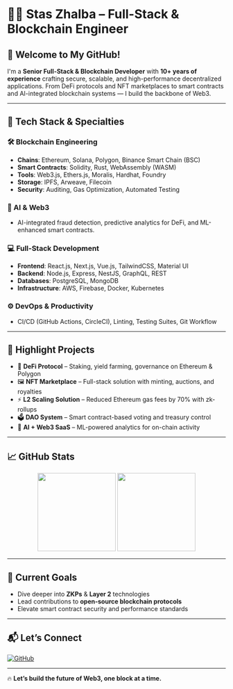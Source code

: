 # 👨‍💻 Stas Zhalba – Full-Stack & Blockchain Engineer

## 🚀 Welcome to My GitHub!

I'm a **Senior Full-Stack & Blockchain Developer** with **10+ years of experience** crafting secure, scalable, and high-performance decentralized applications. From DeFi protocols and NFT marketplaces to smart contracts and AI-integrated blockchain systems — I build the backbone of Web3.

---

## 🔧 Tech Stack & Specialties

### 🛠️ Blockchain Engineering
- **Chains**: Ethereum, Solana, Polygon, Binance Smart Chain (BSC)
- **Smart Contracts**: Solidity, Rust, WebAssembly (WASM)
- **Tools**: Web3.js, Ethers.js, Moralis, Hardhat, Foundry
- **Storage**: IPFS, Arweave, Filecoin
- **Security**: Auditing, Gas Optimization, Automated Testing

### 🧠 AI & Web3
- AI-integrated fraud detection, predictive analytics for DeFi, and ML-enhanced smart contracts.

### 💻 Full-Stack Development
- **Frontend**: React.js, Next.js, Vue.js, TailwindCSS, Material UI
- **Backend**: Node.js, Express, NestJS, GraphQL, REST
- **Databases**: PostgreSQL, MongoDB
- **Infrastructure**: AWS, Firebase, Docker, Kubernetes

### ⚙️ DevOps & Productivity
- CI/CD (GitHub Actions, CircleCI), Linting, Testing Suites, Git Workflow

---

## 🌟 Highlight Projects

- 🏦 **DeFi Protocol** – Staking, yield farming, governance on Ethereum & Polygon
- 🖼️ **NFT Marketplace** – Full-stack solution with minting, auctions, and royalties
- ⚡ **L2 Scaling Solution** – Reduced Ethereum gas fees by 70% with zk-rollups
- 🗳️ **DAO System** – Smart contract-based voting and treasury control
- 🤖 **AI + Web3 SaaS** – ML-powered analytics for on-chain activity

---

## 📈 GitHub Stats

<p align="center">
  <img src="https://github-readme-stats.vercel.app/api?username=CristianNavarro89&show_icons=true&theme=tokyonight" height="180px"/>
  <img src="https://github-readme-stats.vercel.app/api/top-langs/?username=CristianNavarro89&layout=compact&theme=tokyonight" height="180px"/>
</p>

---

## 🎯 Current Goals

- Dive deeper into **ZKPs** & **Layer 2** technologies
- Lead contributions to **open-source blockchain protocols**
- Elevate smart contract security and performance standards

---

## 📬 Let’s Connect

[![GitHub](https://img.shields.io/badge/-GitHub-181717?style=flat&logo=github&logoColor=white)](https://github.com/CristianNavarro89)

---

🔥 **Let’s build the future of Web3, one block at a time.**
